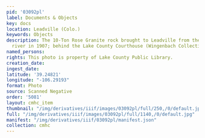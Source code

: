 ```yaml
---
pid: '03092pl'
label: Documents & Objects
key: docs
location: Leadville (Colo.)
keywords: Objects
description: The 10-Ton Rose Granite rock brought to Leadville from the South Platte
  river in 1907; behind the Lake County Courthouse (Wingenbach Collection)
named_persons: 
rights: This photo is property of Lake County Public Library.
creation_date: 
ingest_date: 
latitude: '39.24821'
longitude: "-106.29193"
format: Photo
source: Scanned Negative
order: '5081'
layout: cmhc_item
thumbnail: "/img/derivatives/iiif/images/03092pl/full/250,/0/default.jpg"
full: "/img/derivatives/iiif/images/03092pl/full/1140,/0/default.jpg"
manifest: "/img/derivatives/iiif/03092pl/manifest.json"
collection: cmhc
---
```

